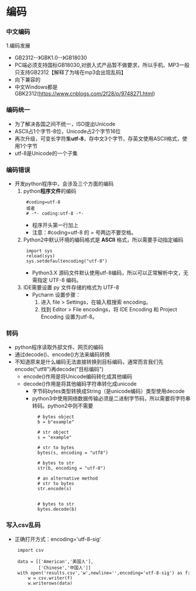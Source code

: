 # 编码
### 中文编码
1.编码发展
  * GB2312--》GBK1.0--》GB18030
  * PC端必须支持国标GB18030,对嵌入式产品暂不做要求，所以手机、MP3一般只支持GB2312【解释了为啥在mp3会出现乱码】
  * 向下兼容的
  * 中文Windows都是GBK2312(https://www.cnblogs.com/2f28/p/9748271.html)
    
### 编码统一
* 为了解决各国之间不统一，ISO提出Unicode
* ASCII占1个字节-8位，Unicode占2个字节16位
* 再次升级，可变长字符集**utf-8**，存中文3个字节，存英文使用ASCII格式，使用1个字节
* utf-8是Unicode的一个子集
### 编码错误
* 开发python程序中，会涉及三个方面的编码
  1. python**程序文件**的编码
     ```
      #coding=utf-8
	  或者
	  # -*- coding:utf-8 -*-
     ```
     * 程序开头第一行加上
     * 注意：#coding=utf-8 的 = 号两边不要空格。
  2. Python2中默认环境的编码格式是 **ASCII** 格式，所以需要手动指定编码
       ```
        import sys
        reload(sys)
        sys.setdefaultencoding("utf-8")
       ```
     * Python3.X 源码文件默认使用utf-8编码，所以可以正常解析中文，无需指定 UTF-8 编码。
  3. IDE需要设置 py 文件存储的格式为 UTF-8
     * Pycharm 设置步骤：
       1. 进入 file > Settings，在输入框搜索 encoding。
       2. 找到 Editor > File encodings，将 IDE Encoding 和 Project Encoding 设置为utf-8。
### 转码  
* python程序读取外部文件、网页的编码
* 通过decode()、encode()方法来编码转换
* 不知道原来是什么编码无法直接转换到目标编码，通常而言我们先encode("utf8")再decode("目标编码")
   * encode()作用是将Unicode编码转化成其他编码
   * decode()作用是将其他编码字符串转化成unicode
     * 字节码bytes类型转换成String（是unicode编码）类型使用decode
	 * python3中使用网络数据传输必须是二进制字节码，所以需要将字符串转码。python2中则不需要
	    ```
		  # bytes object
		  b = b"example"
		 
		  # str object
		  s = "example"
		 
		  # str to bytes
		  bytes(s, encoding = "utf8")
		 
		  # bytes to str
		  str(b, encoding = "utf-8")
		 
		  # an alternative method
		  # str to bytes
		  str.encode(s)
		 
		 
		  # bytes to str
		  bytes.decode(b)
		```
### 写入csv乱码
* 正确打开方式：encoding='utf-8-sig'
  ```
   import csv

   data = [['American','美国人'],
           ['Chinese','中国人']]
   with open('results.csv','w',newline='',encoding='utf-8-sig') as f:
       w = csv.writer(f)
       w.writerows(data)
  ```
